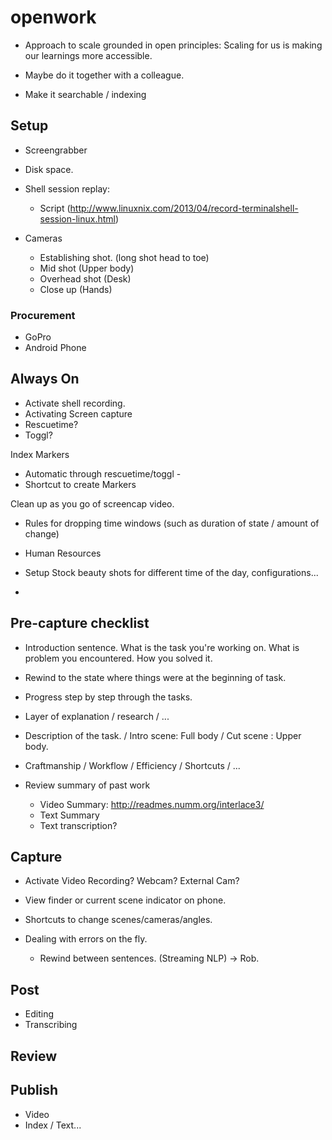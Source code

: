 # openwork

 - Approach to scale grounded in open principles: Scaling for us is making our learnings more accessible.


 - Maybe do it together with a colleague.
 - Make it searchable / indexing


## Setup

 - Screengrabber
 - Disk space.
 - Shell session replay: 
     + Script (http://www.linuxnix.com/2013/04/record-terminalshell-session-linux.html)

 - Cameras
     + Establishing shot. (long shot head to toe)
     + Mid shot (Upper body)
     + Overhead shot (Desk)
     + Close up (Hands)

### Procurement

 - GoPro
 - Android Phone


## Always On

 - Activate shell recording.
 - Activating Screen capture 
 - Rescuetime?
 - Toggl?

Index Markers
 - Automatic through rescuetime/toggl - 
 - Shortcut to create Markers 

Clean up as you go of screencap video.
 - Rules for dropping time windows (such as duration of state / amount of change)


 - Human Resources


 - Setup Stock beauty shots for different time of the day, configurations...

 - 

## Pre-capture checklist


 - Introduction sentence. What is the task you're working on. What is problem you encountered. How you solved it. 
 - Rewind to the state where things were at the beginning of task.
 - Progress step by step through the tasks.


 - Layer of explanation / research / ...
 - Description of the task. / Intro scene: Full body / Cut scene : Upper body.
 - Craftmanship / Workflow / Efficiency / Shortcuts / ...


 - Review summary of past work
     + Video Summary: http://readmes.numm.org/interlace3/
     + Text Summary
     + Text transcription?


## Capture

 - Activate Video Recording? Webcam? External Cam?
 - View finder or current scene indicator on phone.
 - Shortcuts to change scenes/cameras/angles.

 - Dealing with errors on the fly.
     + Rewind between sentences. (Streaming NLP) -> Rob.

## Post

 - Editing
 - Transcribing

## Review


## Publish

 - Video
 - Index / Text...